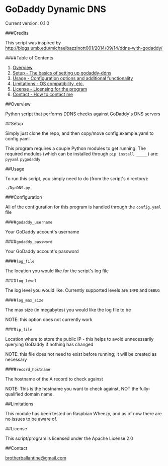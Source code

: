 # GoDaddy Dynamic DNS

Current version: 0.1.0

###Credits

This script was inspired by http://blogs.umb.edu/michaelbazzinott001/2014/09/14/ddns-with-godaddy/

####Table of Contents

1. [Overview](#overview)
2. [Setup - The basics of setting up godaddy-ddns](#setup)
3. [Usage - Configuration options and additional functionality](#usage)
4. [Limitations - OS compatibility, etc.](#limitations)
5. [License - Licensing for the program](#license)
6. [Contact - How to contact me](#contact)

##Overview

Python script that performs DDNS checks against GoDaddy's DNS servers

##Setup

Simply just clone the repo, and then copy/move config.example.yaml to config.yaml

This program requires a couple Python modules to get running. The required modules (which can be installed through `pip install _____`) are:
`pyyaml`
`pygodaddy`

##Usage

To run this script, you simply need to do (from the script's directory):

`./DynDNS.py`

###Configuration

All of the configuration for this program is handled through the `config.yaml` file

####`godaddy_username`

Your GoDaddy account's username

####`godaddy_password`

Your GoDaddy account's password

####`log_file`

The location you would like for the script's log file

####`log_level`

The log level you would like. Currently supported levels are `INFO` and `DEBUG`

####`log_max_size`

The max size (in megabytes) you would like the log file to be

NOTE: this option does not currently work

####`ip_file`

Location where to store the public IP - this helps to avoid unnecessarily querying GoDaddy if nothing has changed

NOTE: this file does not need to exist before running; it will be created as necessary

####`record_hostname`

The hostname of the A record to check against

NOTE: This is the hostname you want to check against, NOT the fully-qualified domain name.

##Limitations

This module has been tested on Raspbian Wheezy, and as of now there are no issues to be aware of.

##License

This script/program is licensed under the Apache License 2.0

##Contact

brotherballantine@gmail.com
